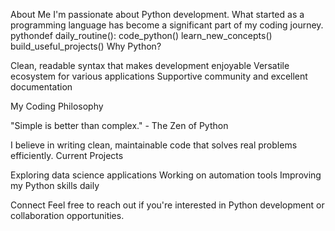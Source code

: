 About Me
I'm passionate about Python development. What started as a programming language has become a significant part of my coding journey.
pythondef daily_routine():
    code_python()
    learn_new_concepts()
    build_useful_projects()
Why Python?

Clean, readable syntax that makes development enjoyable
Versatile ecosystem for various applications
Supportive community and excellent documentation

My Coding Philosophy

"Simple is better than complex." - The Zen of Python

I believe in writing clean, maintainable code that solves real problems efficiently.
Current Projects

Exploring data science applications
Working on automation tools
Improving my Python skills daily

Connect
Feel free to reach out if you're interested in Python development or collaboration opportunities.

